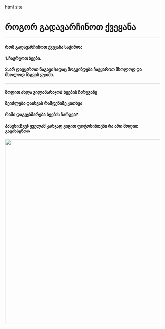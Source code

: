 html site
<!DOCTYPE html>
<html lang="en">
<head>
    <meta charset="UTF-8">
    <meta name="viewport" content="width=device-width, initial-scale=1.0">
    <title>გადაარჩინე ქვეყანა</title>
    <link rel="icon" type="image" href="xee.jpg"

</head>

<body>
    <h1>როგორ გადავარჩინოთ ქვეყანა</h1>
    <hr>
    <h4>რომ გადავარჩინოთ ქვეყანა საჭიროა</h4>
    <h4>1.ჩავრგოთ ხეები.</h4>
    <h4>2.არ დავყაროთ ნაგავი სადაც მოგვინდება ჩავყაროთ მხოლოდ და მხოლოდ ნაგვის ყუთში.</h4>
    <hr>
    <h4>მოდით ახლა ვილაპარაკოd ხეების ჩარგვაზე </h4>
    <h4>შეიძლება დაისვას რამდენიმე კითხვა</h4>
    <h4>რაში დაგვეხმარება ხეების ჩარგვა?</h4>
    <h4>პასუხი:ჩვენ ყველამ კარგად ვიცით ფოტოსინთეზი რა არი მოდით გავიხსენოთ</h4>    
    <img src="1.png" width="600">
    
</body>
</html>
